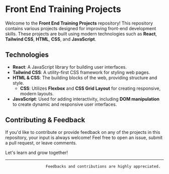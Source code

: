 # Front End Training Projects

Welcome to the **Front End Training Projects** repository! This repository contains various projects designed for improving front-end development skills. These projects are built using modern technologies such as **React**, **Tailwind CSS**, **HTML**, **CSS**, and **JavaScript**.

## Technologies

- **React**: A JavaScript library for building user interfaces.
- **Tailwind CSS**: A utility-first CSS framework for styling web pages.
- **HTML & CSS**: The building blocks of the web, providing structure and style.  
  - **CSS**: Utilizes **Flexbox** and **CSS Grid Layout** for creating responsive, modern layouts.
- **JavaScript**: Used for adding interactivity, including **DOM manipulation** to create dynamic and responsive user interfaces.

## Contributing & Feedback

If you'd like to contribute or provide feedback on any of the projects in this repository, your input is always welcome! Feel free to open an issue, submit a pull request, or leave comments.

Let's learn and grow together!

---
                      Feedbacks and contributions are highly appreciated.
